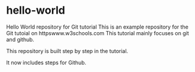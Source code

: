 # hello-world
Hello World repository for Git tutorial
This is an example repository for the Git tutoial on httpswww.w3schools.com
This tutorial mainly focuses on git and github.

This repository is built step by step in the tutorial.


It now includes steps for Github.
